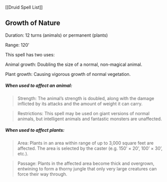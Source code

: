 [[Druid Spell List]]

## Growth of Nature        

Duration: 12 turns (animals) or permanent (plants)

Range: 120’

This spell has two uses:

Animal growth: Doubling the size of a normal, non-magical animal.

Plant growth: Causing vigorous growth of normal vegetation.

##### When used to affect an animal:

> Strength: The animal’s strength is doubled, along with the damage inflicted by its attacks and the amount of weight it can carry.

> Restrictions: This spell may be used on giant versions of normal animals, but intelligent animals and fantastic monsters are unaffected.

##### When used to affect plants:

> Area: Plants in an area within range of up to 3,000 square feet are affected. The area is selected by the caster (e.g. 150’ × 20’, 100’ × 30’, etc.).

> Passage: Plants in the affected area become thick and overgrown, entwining to form a thorny jungle that only very large creatures can force their way through.